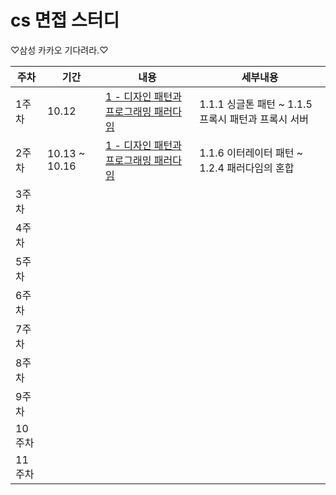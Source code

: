 # cs 면접 스터디

♡삼성 카카오 기다려라.♡

|주차|기간|내용|세부내용|
|---|---|---|---|
|1주차|10.12|[1 - 디자인 패턴과 프로그래밍 패러다임](https://github.com/codesooo/cs-study-jj/tree/main/1%EC%9E%A5%20-%20%EB%94%94%EC%9E%90%EC%9D%B8%20%ED%8C%A8%ED%84%B4%EA%B3%BC%20%ED%94%84%EB%A1%9C%EA%B7%B8%EB%9E%98%EB%B0%8D%20%ED%8C%A8%EB%9F%AC%EB%8B%A4%EC%9E%84)|1.1.1 싱글톤 패턴 ~ 1.1.5 프록시 패턴과 프록시 서버|
|2주차|10.13 ~ 10.16|[1 - 디자인 패턴과 프로그래밍 패러다임](https://github.com/codesooo/cs-study-jj/tree/main/1%EC%9E%A5%20-%20%EB%94%94%EC%9E%90%EC%9D%B8%20%ED%8C%A8%ED%84%B4%EA%B3%BC%20%ED%94%84%EB%A1%9C%EA%B7%B8%EB%9E%98%EB%B0%8D%20%ED%8C%A8%EB%9F%AC%EB%8B%A4%EC%9E%84)|1.1.6 이터레이터 패턴 ~ 1.2.4 패러다임의 혼합|
|3주차||||
|4주차||||
|5주차||||
|6주차||||
|7주차||||
|8주차||||
|9주차||||
|10주차||||
|11주차||||
